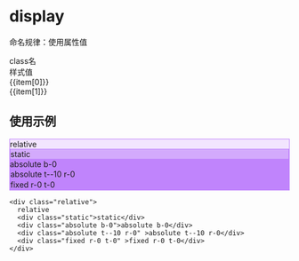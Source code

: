 # display


<script setup>
import { useData } from 'vitepress'
import { ref } from 'vue'

const { page } = useData()

const list = ref([
['static', 'position: static;'],
['fixed', 'position: fixed;'],
['absolute', 'position: absolute;'],
['relative', 'position: relative;'],
['sticky', 'position: sticky;'],
])
</script>

命名规律：使用属性值
<div class="a-flex a-row a-jc-sb a-border-b a-h-30"  >
  <div class="a-flex-1">class名</div>
  <div class="a-flex-1">样式值</div>
</div>
<div class="a-h-200 a-flex-1" style="overflow-y:auto;max-height: 300px">

  <div class="a-flex a-row a-jc-sb a-border-b a-h-30" v-for="(item, index) in list" :key="index" >
    <div class="a-flex-1">{{item[0]}}</div>
    <div class="a-flex-1">{{item[1]}}</div>
  </div>
</div>

## 使用示例

<div class="a-relative a-bg-rgba-192-132-252-.2 a-p-10 a-h-200 a-br-10" style="background-color: rgba(192,132,252,.2);border: solid 1px #c084fc;">
  relative
  <div class="a-static a-bg-rgba-192-132-252-.6  a-br-10 a-p-10" style="background-color: rgba(192,132,252,.6);border: solid 1px #c084fc;">static</div>
  <div class="a-absolute  a-bg-#c084fc a-b-0  a-br-10 a-p-10" style="background-color: #c084fc;">absolute b-0</div>
  <div class="a-absolute  a-bg-#c084fc a-t--10 a-r-0  a-br-10 a-p-10"  style="background-color: #c084fc;border: solid 1px #c084fc;">absolute t--10 r-0</div>
  <div class="a-fixed a-r-0 a-t-0  a-br-10 a-p-10"  style="background-color: #c084fc;border: solid 1px #c084fc;">fixed r-0 t-0</div>
</div>



```vue
<div class="relative">
  relative
  <div class="static">static</div>
  <div class="absolute b-0">absolute b-0</div>
  <div class="absolute t--10 r-0" >absolute t--10 r-0</div>
  <div class="fixed r-0 t-0" >fixed r-0 t-0</div>
</div>
```

